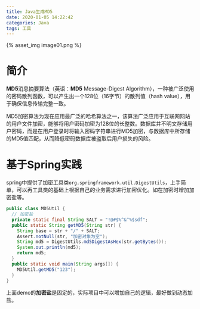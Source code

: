 ```yaml
---
title: Java生成MD5
date: 2020-01-05 14:22:42
categories: Java
tags: 工具
---
```


{% asset_img image01.png  %}

<!-- more -->

# 简介

**MD5**消息摘要算法（英语：**MD5** Message-Digest Algorithm），一种被广泛使用的密码散列函数，可以产生出一个128位（16字节）的散列值（hash value），用于确保信息传输完整一致。


MD5加密算法为现在应用最广泛的哈希算法之一，该算法广泛应用于互联网网站的用户文件加密，能够将用户密码加密为128位的长整数。数据库并不明文存储用户密码，而是在用户登录时将输入密码字符串进行MD5加密，与数据库中所存储的MD5值匹配，从而降低密码数据库被盗取后用户损失的风险。

# 基于Spring实践

spring中提供了加密工具类`org.springframework.util.DigestUtils`，上手简单，可以再工具类的基础上根据自己的业务需求进行加密优化。如在加密时增加加密盐等。

```java
public class MD5Util {
  // 加密盐
  private static final String SALT = "!@#$%^&^%$sdf";
  public static String getMD5(String str) {
    String base = str + "/" + SALT;
    Assert.notNull(str, "加密对象为空");
    String md5 = DigestUtils.md5DigestAsHex(str.getBytes());
    System.out.println(md5);
    return md5;
  }
  public static void main(String args[]) {
    MD5Util.getMD5("123");
  }
}
```

上面demo的**加密盐**是固定的，实际项目中可以增加自己的逻辑，最好做到动态加盐。


